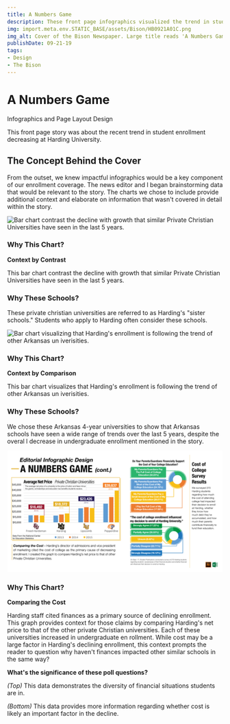 ```yaml
---
title: A Numbers Game
description: These front page infographics visualized the trend in student enrollment decreasing at Harding University.
img: import.meta.env.STATIC_BASE/assets/Bison/HB0921A01C.png
img_alt: Cover of the Bison Newspaper. Large title reads 'A Numbers Game' above a graph displaying declining student enrollment rates.
publishDate: 09-21-19
tags:
- Design
- The Bison
---
```


# A Numbers Game

Infographics and Page Layout Design

This front page story was about the recent trend in student enrollment decreasing at Harding University.

## The Concept Behind the Cover

From the outset, we knew impactful infographics would be a key component of our enrollment coverage. The news editor and I began brainstorming data that would be relevant to the story. The charts we chose to include provide additional context and elaborate on information that wasn't covered in detail within the story.

![Bar chart contrast the decline with growth that similar Private Christian Universities have seen in the last 5 years.](<./assets/Bison/Numbers Game Chart 1.png>)

### Why This Chart?

**Context by Contrast**

This bar chart contrast the decline with growth that similar Private Christian Universities have seen in the last 5 years.

### Why These Schools?

These private christian universities are referred to as Harding's "sister schools." Students who apply to Harding often consider these schools.

![Bar chart visualizing that Harding's enrollment is following the trend of other Arkansas un iverisities.](<./assets/Bison/Numbers Game Chart 2.png>)

### Why This Chart?

**Context by Comparison**

This bar chart visualizes that Harding's enrollment is following the trend of other Arkansas un iverisities.

### Why These Schools?

We chose these Arkansas 4-year universities to show that Arkansas schools have seen a wide range of trends over the last 5 years, despite the overal l decrease in undergraduate enrollment mentioned in the story.

![Bar chart comparing the average yearly net price of private Christian universities.](<../../../public/assets/Bison/Numbers Game Infographics2.png>)

### Why This Chart? 

**Comparing the Cost** 

Harding staff cited finances as a primary source of declining enrollment. This graph provides context for those claims by comparing Harding's net price to that of the other private Christian universities. Each of these universities increased in undergraduate en rollment. While cost may be a large factor in Harding's declining enrollment, this context prompts the reader to question why haven't finances impacted other similar schools in the same way?

**What's the significance of these poll questions?**

_(Top)_ This data demonstrates the diversity of financial situations students are in. 

_(Bottom)_ This data provides more information regarding whether cost is likely an important factor in the decline. 
